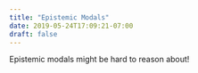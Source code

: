 ```yaml
---
title: "Epistemic Modals"
date: 2019-05-24T17:09:21-07:00
draft: false
---
```


Epistemic modals might be hard to reason about!